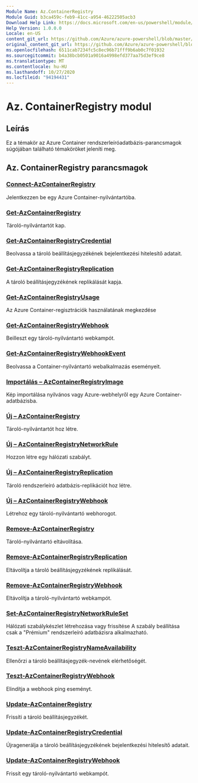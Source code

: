 ```yaml
---
Module Name: Az.ContainerRegistry
Module Guid: b3ca459c-feb9-41cc-a954-46222505acb3
Download Help Link: https://docs.microsoft.com/en-us/powershell/module/az.containerregistry
Help Version: 1.0.0.0
Locale: en-US
content_git_url: https://github.com/Azure/azure-powershell/blob/master/src/ContainerRegistry/ContainerRegistry/help/Az.ContainerRegistry.md
original_content_git_url: https://github.com/Azure/azure-powershell/blob/master/src/ContainerRegistry/ContainerRegistry/help/Az.ContainerRegistry.md
ms.openlocfilehash: 6511cab7234fc5c8ec96b71fff9b6ab0c7f01932
ms.sourcegitcommit: b4a38bcb0501a9016a4998efd377aa75d3ef9ce8
ms.translationtype: MT
ms.contentlocale: hu-HU
ms.lasthandoff: 10/27/2020
ms.locfileid: "94194431"
---
```

# Az. ContainerRegistry modul
## Leírás
Ez a témakör az Azure Container rendszerleíróadatbázis-parancsmagok súgójában található témaköröket jeleníti meg.

## Az. ContainerRegistry parancsmagok
### [Connect-AzContainerRegistry](Connect-AzContainerRegistry.md)
Jelentkezzen be egy Azure Container-nyilvántartóba.

### [Get-AzContainerRegistry](Get-AzContainerRegistry.md)
Tároló-nyilvántartót kap.

### [Get-AzContainerRegistryCredential](Get-AzContainerRegistryCredential.md)
Beolvassa a tároló beállításjegyzékének bejelentkezési hitelesítő adatait.

### [Get-AzContainerRegistryReplication](Get-AzContainerRegistryReplication.md)
A tároló beállításjegyzékének replikálását kapja.

### [Get-AzContainerRegistryUsage](Get-AzContainerRegistryUsage.md)
Az Azure Container-regisztrációk használatának megkezdése

### [Get-AzContainerRegistryWebhook](Get-AzContainerRegistryWebhook.md)
Beilleszt egy tároló-nyilvántartó webkampót.

### [Get-AzContainerRegistryWebhookEvent](Get-AzContainerRegistryWebhookEvent.md)
Beolvassa a Container-nyilvántartó webalkalmazás eseményeit.

### [Importálás – AzContainerRegistryImage](Import-AzContainerRegistryImage.md)
Kép importálása nyilvános vagy Azure-webhelyről egy Azure Container-adatbázisba.

### [Új – AzContainerRegistry](New-AzContainerRegistry.md)
Tároló-nyilvántartót hoz létre.

### [Új – AzContainerRegistryNetworkRule](New-AzContainerRegistryNetworkRule.md)
Hozzon létre egy hálózati szabályt.

### [Új – AzContainerRegistryReplication](New-AzContainerRegistryReplication.md)
Tároló rendszerleíró adatbázis-replikációt hoz létre.

### [Új – AzContainerRegistryWebhook](New-AzContainerRegistryWebhook.md)
Létrehoz egy tároló-nyilvántartó webhorogot.

### [Remove-AzContainerRegistry](Remove-AzContainerRegistry.md)
Tároló-nyilvántartó eltávolítása.

### [Remove-AzContainerRegistryReplication](Remove-AzContainerRegistryReplication.md)
Eltávolítja a tároló beállításjegyzékének replikálását.

### [Remove-AzContainerRegistryWebhook](Remove-AzContainerRegistryWebhook.md)
Eltávolítja a tároló-nyilvántartó webkampót.

### [Set-AzContainerRegistryNetworkRuleSet](Set-AzContainerRegistryNetworkRuleSet.md)
Hálózati szabálykészlet létrehozása vagy frissítése A szabály beállítása csak a "Prémium" rendszerleíró adatbázisra alkalmazható.

### [Teszt-AzContainerRegistryNameAvailability](Test-AzContainerRegistryNameAvailability.md)
Ellenőrzi a tároló beállításjegyzék-nevének elérhetőségét.

### [Teszt-AzContainerRegistryWebhook](Test-AzContainerRegistryWebhook.md)
Elindítja a webhook ping eseményt.

### [Update-AzContainerRegistry](Update-AzContainerRegistry.md)
Frissíti a tároló beállításjegyzékét.

### [Update-AzContainerRegistryCredential](Update-AzContainerRegistryCredential.md)
Újragenerálja a tároló beállításjegyzékének bejelentkezési hitelesítő adatait.

### [Update-AzContainerRegistryWebhook](Update-AzContainerRegistryWebhook.md)
Frissít egy tároló-nyilvántartó webkampót.

